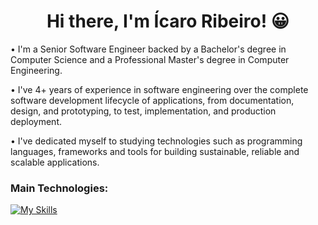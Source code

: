 <h1 align='center'>
  Hi there, I'm Ícaro Ribeiro! 😀
</h1>

• I'm a Senior Software Engineer backed by a Bachelor's degree in Computer Science and a Professional Master's degree in Computer Engineering.

• I've 4+ years of experience in software engineering over the complete software development lifecycle of applications, from documentation, design, and prototyping, to test, implementation, and production deployment.

• I've dedicated myself to studying technologies such as programming languages, frameworks and tools for building sustainable, reliable and scalable applications.

### Main Technologies:

[![My Skills](https://skillicons.dev/icons?i=py,nodejs,ts,graphql,aws,postgres,redis,docker,terraform,githubactions,git)](https://skillicons.dev)

<!--
**icaroribeiro/icaroribeiro** is a ✨ _special_ ✨ repository because its `README.md` (this file) appears on your GitHub profile.

Here are some ideas to get you started:

- 🔭 I’m currently working on ...
- 🌱 I’m currently learning ...
- 👯 I’m looking to collaborate on ...
- 🤔 I’m looking for help with ...
- 💬 Ask me about ...
- 📫 How to reach me: ...
- 😄 Pronouns: ...
-->
